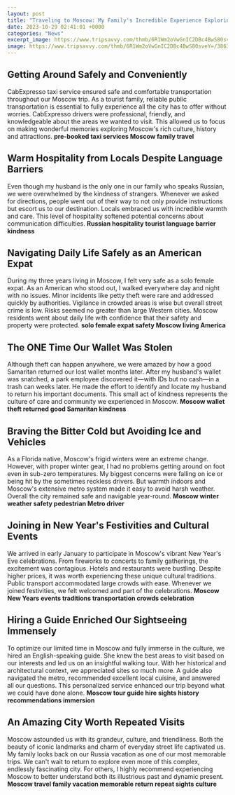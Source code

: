 ```yaml
---
layout: post
title: "Traveling to Moscow: My Family's Incredible Experience Exploring the City"
date: 2023-10-29 02:41:01 +0000
categories: "News"
excerpt_image: https://www.tripsavvy.com/thmb/6R1Wm2oVwGnIC2DBc4BwS80sveY=/3863x2578/filters:no_upscale():max_bytes(150000):strip_icc()/moscow-kremlin-and-st-basil-cathedral-at-dusk-158200423-5a64f4594e46ba00377331fb.jpg
image: https://www.tripsavvy.com/thmb/6R1Wm2oVwGnIC2DBc4BwS80sveY=/3863x2578/filters:no_upscale():max_bytes(150000):strip_icc()/moscow-kremlin-and-st-basil-cathedral-at-dusk-158200423-5a64f4594e46ba00377331fb.jpg
---
```


## Getting Around Safely and Conveniently  
CabExpresso taxi service ensured safe and comfortable transportation throughout our Moscow trip. As a tourist family, reliable public transportation is essential to fully experience all the city has to offer without worries. CabExpresso drivers were professional, friendly, and knowledgeable about the areas we wanted to visit. This allowed us to focus on making wonderful memories exploring Moscow's rich culture, history and attractions. **pre-booked taxi services Moscow family travel**
## Warm Hospitality from Locals Despite Language Barriers
Even though my husband is the only one in our family who speaks Russian, we were overwhelmed by the kindness of strangers. Whenever we asked for directions, people went out of their way to not only provide instructions but escort us to our destination. Locals embraced us with incredible warmth and care. This level of hospitality softened potential concerns about communication difficulties. **Russian hospitality tourist language barrier kindness**
## Navigating Daily Life Safely as an American Expat  
During my three years living in Moscow, I felt very safe as a solo female expat. As an American who stood out, I walked everywhere day and night with no issues. Minor incidents like petty theft were rare and addressed quickly by authorities. Vigilance in crowded areas is wise but overall street crime is low. Risks seemed no greater than large Western cities. Moscow residents went about daily life with confidence that their safety and property were protected. **solo female expat safety Moscow living America**
## The ONE Time Our Wallet Was Stolen  
Although theft can happen anywhere, we were amazed by how a good Samaritan returned our lost wallet months later. After my husband's wallet was snatched, a park employee discovered it—with IDs but no cash—in a trash can weeks later. He made the effort to identify and locate my husband to return his important documents. This small act of kindness represents the culture of care and community we experienced in Moscow. **Moscow wallet theft returned good Samaritan kindness**
## Braving the Bitter Cold but Avoiding Ice and Vehicles
As a Florida native, Moscow's frigid winters were an extreme change. However, with proper winter gear, I had no problems getting around on foot even in sub-zero temperatures. My biggest concerns were falling on ice or being hit by the sometimes reckless drivers. But warmth indoors and Moscow's extensive metro system made it easy to avoid harsh weather. Overall the city remained safe and navigable year-round. **Moscow winter weather safety pedestrian Metro driver**
## Joining in New Year's Festivities and Cultural Events  
We arrived in early January to participate in Moscow's vibrant New Year's Eve celebrations. From fireworks to concerts to family gatherings, the excitement was contagious. Hotels and restaurants were bustling. Despite higher prices, it was worth experiencing these unique cultural traditions. Public transport accommodated large crowds with ease. Whenever we joined festivities, we felt welcomed and part of the celebrations. **Moscow New Years events traditions transportation crowds celebration**
## Hiring a Guide Enriched Our Sightseeing Immensely
To optimize our limited time in Moscow and fully immerse in the culture, we hired an English-speaking guide. She knew the best areas to visit based on our interests and led us on an insightful walking tour. With her historical and architectural context, we appreciated sites so much more. A guide also navigated the metro, recommended excellent local cuisine, and answered all our questions. This personalized service enhanced our trip beyond what we could have done alone. **Moscow tour guide hire sights history recommendations immersion**
## An Amazing City Worth Repeated Visits
Moscow astounded us with its grandeur, culture, and friendliness. Both the beauty of iconic landmarks and charm of everyday street life captivated us. My family looks back on our Russia vacation as one of our most memorable trips. We can't wait to return to explore even more of this complex, endlessly fascinating city. For others, I highly recommend experiencing Moscow to better understand both its illustrious past and dynamic present. **Moscow travel family vacation memorable return repeat sights culture**